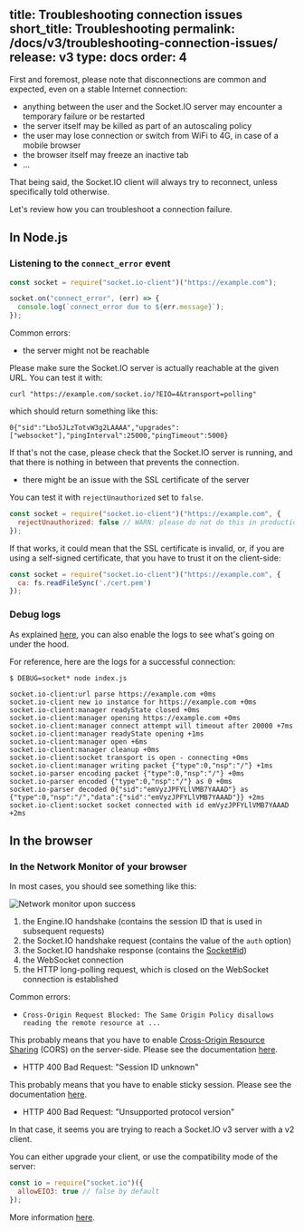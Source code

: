 title: Troubleshooting connection issues
short_title: Troubleshooting
permalink: /docs/v3/troubleshooting-connection-issues/
release: v3
type: docs
order: 4
---

First and foremost, please note that disconnections are common and expected, even on a stable Internet connection:

- anything between the user and the Socket.IO server may encounter a temporary failure or be restarted
- the server itself may be killed as part of an autoscaling policy
- the user may lose connection or switch from WiFi to 4G, in case of a mobile browser
- the browser itself may freeze an inactive tab
- ...

That being said, the Socket.IO client will always try to reconnect, unless specifically told otherwise.

Let's review how you can troubleshoot a connection failure.

## In Node.js

### Listening to the `connect_error` event

```js
const socket = require("socket.io-client")("https://example.com");

socket.on("connect_error", (err) => {
  console.log(`connect_error due to ${err.message}`);
});
```

Common errors:

- the server might not be reachable

Please make sure the Socket.IO server is actually reachable at the given URL. You can test it with:

```
curl "https://example.com/socket.io/?EIO=4&transport=polling"
```

which should return something like this:

```
0{"sid":"Lbo5JLzTotvW3g2LAAAA","upgrades":["websocket"],"pingInterval":25000,"pingTimeout":5000}
```

If that's not the case, please check that the Socket.IO server is running, and that there is nothing in between that prevents the connection.

- there might be an issue with the SSL certificate of the server

You can test it with `rejectUnauthorized` set to `false`.

```js
const socket = require("socket.io-client")("https://example.com", {
  rejectUnauthorized: false // WARN: please do not do this in production
});
```

If that works, it could mean that the SSL certificate is invalid, or, if you are using a self-signed certificate, that you have to trust it on the client-side:

```js
const socket = require("socket.io-client")("https://example.com", {
  ca: fs.readFileSync('./cert.pem')
});
```

### Debug logs

As explained [here](/docs/v3/logging-and-debugging/), you can also enable the logs to see what's going on under the hood.

For reference, here are the logs for a successful connection:

```
$ DEBUG=socket* node index.js

socket.io-client:url parse https://example.com +0ms
socket.io-client new io instance for https://example.com +0ms
socket.io-client:manager readyState closed +0ms
socket.io-client:manager opening https://example.com +0ms
socket.io-client:manager connect attempt will timeout after 20000 +7ms
socket.io-client:manager readyState opening +1ms
socket.io-client:manager open +6ms
socket.io-client:manager cleanup +0ms
socket.io-client:socket transport is open - connecting +0ms
socket.io-client:manager writing packet {"type":0,"nsp":"/"} +1ms
socket.io-parser encoding packet {"type":0,"nsp":"/"} +0ms
socket.io-parser encoded {"type":0,"nsp":"/"} as 0 +0ms
socket.io-parser decoded 0{"sid":"emVyzJPFYLlVMB7YAAAD"} as {"type":0,"nsp":"/","data":{"sid":"emVyzJPFYLlVMB7YAAAD"}} +2ms
socket.io-client:socket socket connected with id emVyzJPFYLlVMB7YAAAD +2ms
```

## In the browser

### In the Network Monitor of your browser

In most cases, you should see something like this:

![Network monitor upon success](/images/network-monitor.png)

1. the Engine.IO handshake (contains the session ID that is used in subsequent requests)
2. the Socket.IO handshake request (contains the value of the `auth` option)
3. the Socket.IO handshake response (contains the [Socket#id](/docs/v3/server-socket-instance/#Socket-id))
4. the WebSocket connection
5. the HTTP long-polling request, which is closed on the WebSocket connection is established

Common errors:

- `Cross-Origin Request Blocked: The Same Origin Policy disallows reading the remote resource at ...`

This probably means that you have to enable [Cross-Origin Resource Sharing](https://developer.mozilla.org/en-US/docs/Web/HTTP/CORS) (CORS) on the server-side. Please see the documentation [here](/docs/v3/handling-cors/).

- HTTP 400 Bad Request: "Session ID unknown"

This probably means that you have to enable sticky session. Please see the documentation [here](/docs/v3/using-multiple-nodes/).

- HTTP 400 Bad Request: "Unsupported protocol version"

In that case, it seems you are trying to reach a Socket.IO v3 server with a v2 client.

You can either upgrade your client, or use the compatibility mode of the server:

```js
const io = require("socket.io")({
  allowEIO3: true // false by default
});
```

More information [here](/docs/v3/migrating-from-2-x-to-3-0/).
